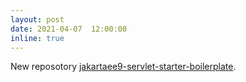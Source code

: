```yaml
---
layout: post
date: 2021-04-07  12:00:00
inline: true
---
```


New reposotory [jakartaee9-servlet-starter-boilerplate](https://github.com/hantsy/jakartaee9-servlet-starter-boilerplate).
